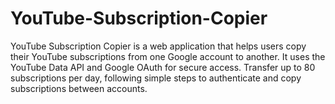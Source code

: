 # YouTube-Subscription-Copier
YouTube Subscription Copier is a web application that helps users copy their YouTube subscriptions from one Google account to another. It uses the YouTube Data API and Google OAuth for secure access. Transfer up to 80 subscriptions per day, following simple steps to authenticate and copy subscriptions between accounts.

